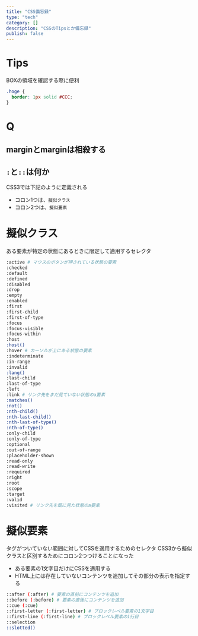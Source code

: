 ```yaml
---
title: "CSS備忘録"
type: "tech"
category: []
description: "CSSのTipsとか備忘録"
publish: false
---
```


# Tips

BOXの領域を確認する際に便利
```css
.hoge {
  border: 1px solid #CCC;
}
```

# Q
## marginとmarginは相殺する

## `:`と`::`は何か
CSS3では下記のように定義される

* コロン1つは、`擬似クラス`
* コロン2つは、`擬似要素`

# 擬似クラス
ある要素が特定の状態にあるときに限定して適用するセレクタ

```bash
:active # マウスのボタンが押されている状態の要素
:checked
:default
:defined
:disabled
:drop 
:empty
:enabled
:first
:first-child
:first-of-type
:focus
:focus-visible
:focus-within
:host
:host()
:hover # カーソルが上にある状態の要素
:indeterminate
:in-range
:invalid
:lang()
:last-child
:last-of-type
:left
:link # リンク先をまだ見ていない状態のa要素
:matches()
:not()
:nth-child()
:nth-last-child()
:nth-last-of-type()
:nth-of-type()
:only-child
:only-of-type
:optional
:out-of-range
:placeholder-shown 
:read-only
:read-write
:required
:right
:root
:scope
:target
:valid
:visited # リンク先を既に見た状態のa要素
```

# 擬似要素
タグがついていない範囲に対してCSSを適用するためのセレクタ
CSS3から擬似クラスと区別するためにコロン2つつけることになった

* ある要素の1文字目だけにCSSを適用する
* HTML上には存在していないコンテンツを追加してその部分の表示を指定する

```bash
::after (:after) # 要素の直前にコンテンツを追加
::before (:before) # 要素の直後にコンテンツを追加
::cue (:cue)
::first-letter (:first-letter) # ブロックレベル要素の1文字目
::first-line (:first-line) # ブロックレベル要素の1行目
::selection
::slotted()
```
